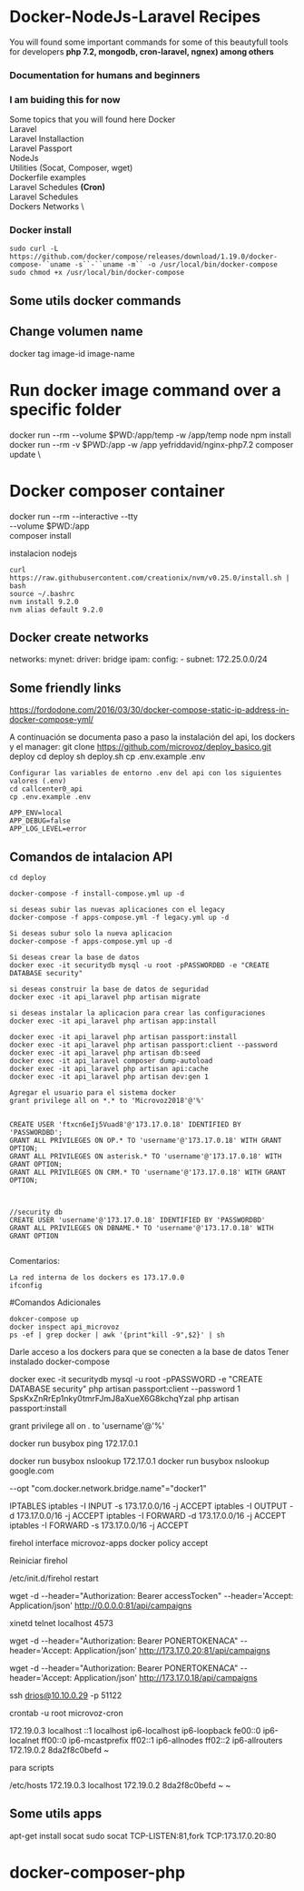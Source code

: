 # Docker-NodeJs-Laravel Recipes 

You will found some important commands for some of this beautyfull tools for developers **php 7.2, mongodb, cron-laravel, ngnex) among others**


### Documentation for humans and beginners

### I am buiding this for now
Some topics that you will found here
Docker \
Laravel \
Laravel Installaction \
Laravel Passport \
NodeJs \
Utilities (Socat, Composer, wget) \
Dockerfile examples \
Laravel Schedules **(Cron)** \
Laravel Schedules \
Dockers Networks \




### Docker install
```
sudo curl -L https://github.com/docker/compose/releases/download/1.19.0/docker-compose-``uname -s``-``uname -m`` -o /usr/local/bin/docker-compose
sudo chmod +x /usr/local/bin/docker-compose
```

## Some utils docker commands

## Change volumen name
docker tag image-id image-name

# Run docker image command over a specific folder
docker run --rm --volume $PWD:/app/temp  -w /app/temp node npm install \
docker run --rm -v $PWD:/app -w /app yefriddavid/nginx-php7.2 composer update \



# Docker composer container
docker run --rm --interactive --tty \
    --volume $PWD:/app \
    composer install





instalacion nodejs
```
curl https://raw.githubusercontent.com/creationix/nvm/v0.25.0/install.sh | bash
source ~/.bashrc
nvm install 9.2.0
nvm alias default 9.2.0
```







## Docker create networks

networks:
  mynet:
    driver: bridge
    ipam:
      config:
      - subnet: 172.25.0.0/24



## Some friendly links
https://fordodone.com/2016/03/30/docker-compose-static-ip-address-in-docker-compose-yml/





A continuación se documenta paso a paso la instalación del api, los dockers y el manager:
git clone https://github.com/microvoz/deploy_basico.git deploy
cd deploy
sh deploy.sh
cp .env.example .env


```
Configurar las variables de entorno .env del api con los siguientes valores (.env)
cd callcenter0_api
cp .env.example .env

APP_ENV=local
APP_DEBUG=false
APP_LOG_LEVEL=error
```


## Comandos de intalacion API
```
cd deploy

docker-compose -f install-compose.yml up -d

si deseas subir las nuevas aplicaciones con el legacy
docker-compose -f apps-compose.yml -f legacy.yml up -d

Si deseas subur solo la nueva aplicacion
docker-compose -f apps-compose.yml up -d

Si deseas crear la base de datos
docker exec -it securitydb mysql -u root -pPASSWORDBD -e "CREATE DATABASE security"

si deseas construir la base de datos de seguridad
docker exec -it api_laravel php artisan migrate

si deseas instalar la aplicacion para crear las configuraciones
docker exec -it api_laravel php artisan app:install

docker exec -it api_laravel php artisan passport:install
docker exec -it api_laravel php artisan passport:client --password
docker exec -it api_laravel php artisan db:seed
docker exec -it api_laravel composer dump-autoload
docker exec -it api_laravel php artisan api:cache
docker exec -it api_laravel php artisan dev:gen 1

Agregar el usuario para el sistema docker
grant privilege all on *.* to 'Microvoz2018'@'%'


CREATE USER 'ftxcn6eIj5Vuad8'@'173.17.0.18' IDENTIFIED BY 'PASSWORDBD';
GRANT ALL PRIVILEGES ON OP.* TO 'username'@'173.17.0.18' WITH GRANT OPTION;
GRANT ALL PRIVILEGES ON asterisk.* TO 'username'@'173.17.0.18' WITH GRANT OPTION;
GRANT ALL PRIVILEGES ON CRM.* TO 'username'@'173.17.0.18' WITH GRANT OPTION;



//security db
CREATE USER 'username'@'173.17.0.18' IDENTIFIED BY 'PASSWORDBD'
GRANT ALL PRIVILEGES ON DBNAME.* TO 'username'@'173.17.0.18' WITH GRANT OPTION


```

Comentarios:
```
La red interna de los dockers es 173.17.0.0
ifconfig
```

#Comandos Adicionales
```
dokcer-compose up
docker inspect api_microvoz
ps -ef | grep docker | awk '{print"kill -9",$2}' | sh
```






Darle acceso a los dockers para que se conecten a la base de datos
Tener instalado docker-compose

docker exec -it securitydb mysql -u root -pPASSWORD -e "CREATE DATABASE security"
php artisan passport:client --password
1
SpsKxZnRrEp1nky0tmrFJmJ8aXueX6G8kchqYzal
php artisan passport:install

grant privilege all on *.* to 'username'@'%'










docker run busybox ping 172.17.0.1

docker run busybox nslookup 172.17.0.1
docker run busybox nslookup google.com



--opt "com.docker.network.bridge.name"="docker1"






IPTABLES
iptables -I INPUT -s 173.17.0.0/16 -j ACCEPT
iptables -I OUTPUT -d 173.17.0.0/16 -j ACCEPT
iptables -I FORWARD -d 173.17.0.0/16 -j ACCEPT
iptables -I FORWARD -s 173.17.0.0/16 -j ACCEPT




firehol
interface microvoz-apps docker
        policy accept


Reiniciar  firehol

/etc/init.d/firehol restart





wget -d --header="Authorization: Bearer accessTocken" --header='Accept: Application/json' http://0.0.0.0:81/api/campaigns



xinetd
telnet localhost 4573

wget -d --header="Authorization: Bearer PONERTOKENACA" --header='Accept: Application/json' http://173.17.0.20:81/api/campaigns

wget -d --header="Authorization: Bearer PONERTOKENACA" --header='Accept: Application/json' http://173.17.0.18/api/campaigns





ssh drios@10.10.0.29 -p 51122



crontab -u root microvoz-cron



172.19.0.3      localhost
::1     localhost ip6-localhost ip6-loopback
fe00::0 ip6-localnet
ff00::0 ip6-mcastprefix
ff02::1 ip6-allnodes
ff02::2 ip6-allrouters
172.19.0.2      8da2f8c0befd
~



para scripts

/etc/hosts
172.19.0.3      localhost
172.19.0.2      8da2f8c0befd
~
~


## Some utils apps

apt-get install socat
sudo socat TCP-LISTEN:81,fork TCP:173.17.0.20:80


# docker-composer-php



